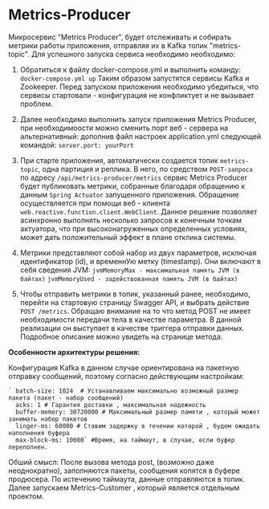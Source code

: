 # Metrics-Producer
Микросервис "Metrics Producer",  будет отслеживать и собирать метрики работы приложения, отправляя их в Kafka топик "metrics-topic".
Для успешного запуска сервиса необходимо необходимо:
1. Обратиться к файлу docker-compose.yml и выполнить команду: `docker-compose.yml up` Таким образом  запустятся сервисы
Kafka и Zookeeper. Перед запуском приложения необходимо убедиться, что сервисы стартовали - конфигурация 
не конфликтует и не вызывает проблем.
2. Далее необходимо выполнить запуск приложения Metrics Producer, при необходимоости можно сменить порт веб - сервера на альтернативный:
дополнив файл настроек application.yml следующей командой: `server.port: yourPort`
3. При старте приложения, автоматически создается топик `metrics-topic`, одна партиция и реплика. В него, по средством `POST-запроса` по адресу `/api/metrics-producer/metrics`  сервис 
Metrics Producer будет публиковать метрики, собранные благодаря обращению к данным `Spring Actuator` запущенного приложения. Обращение осуществляется при помощи веб - клиента
   `web.reactive.function.client.WebClient`. Данное решение позволяет асинхронно выполнять несколько запросов к конечным точкам актуатора, что при высоконагруженных определенных условиях, 
может дать положительный эффект в плане отклика системы.

4. Метрики представляют собой набор из двух параметров, исключая идентификатор (id), и временнУю метку (timestamp).
Они включают в себя сведения JVM:
`jvmMemoryMax - максимальная память JVM (в байтах)`
`jvmMemoryUsed - задействованная память JVM (в байтах)`
5. Чтобы отправить метрики  в топик, указанный  ранее, необходимо, перейти на стартовую  страницу  Swagger API, и выбрать 
действие `POST /metrics`. Обращаю внимание на то что метод POST не имеет необходимости передачи тела в качестве параметра. 
В данной реализации он выступает в качестве триггера отправки данных. Подробное описание можно увидеть на странице метода.


**Особенности архитектуры решения:**

Конфигурация Kafka в данном случае ориентирована на пакетную отправку сообщений, поэтому согласно действующим настройкам:

    ` batch-size: 1024  # Устанавливаем максимально возможный размер пакета (пакет - набор сообщений)
      acks: 1 # Гарантия доставки , максимальная надежность
      buffer-memory: 30720000 # Максимальный размер памяти , который может занимать набор пакетов
      linger-ms: 60000 # Ставим задержку в течении которой , будем ожидать наполнения буфера
      max-block-ms: 10000` #Время, на таймаут, в случае, если буфер переполнен.

Обший смысл: После вызова метода post, (возможно даже неоднократно), заполняются пакеты, сообщения копятся в буфере продюсера. 
По истечению таймаута, данные отправляются в топик. Далее запускаем Metrics-Customer , который является отдельным проектом.
